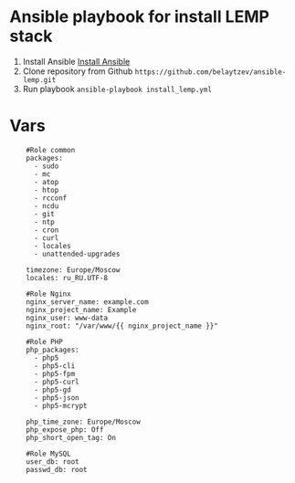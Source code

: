 # Ansible playbook for install LEMP stack
1. Install Ansible [Install Ansible](http://docs.ansible.com/ansible/intro_installation.html)
2. Clone repository from Github `https://github.com/belaytzev/ansible-lemp.git`
3. Run playbook `ansible-playbook install_lemp.yml`

# Vars
```
    #Role common
    packages:
      - sudo
      - mc
      - atop
      - htop
      - rcconf
      - ncdu
      - git
      - ntp
      - cron
      - curl
      - locales
      - unattended-upgrades

    timezone: Europe/Moscow
    locales: ru_RU.UTF-8

    #Role Nginx
    nginx_server_name: example.com
    nginx_project_name: Example
    nginx_user: www-data
    nginx_root: "/var/www/{{ nginx_project_name }}"

    #Role PHP
    php_packages:
      - php5
      - php5-cli
      - php5-fpm
      - php5-curl
      - php5-gd
      - php5-json
      - php5-mcrypt

    php_time_zone: Europe/Moscow
    php_expose_php: Off
    php_short_open_tag: On

    #Role MySQL
    user_db: root
    passwd_db: root
```
